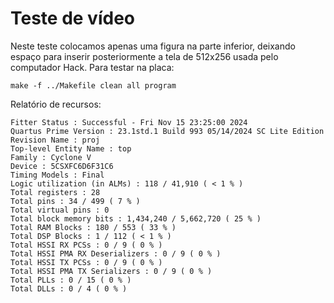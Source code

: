 # Teste de vídeo

Neste teste colocamos apenas uma figura na parte inferior, deixando espaço para inserir posteriormente a tela de 512x256 usada pelo computador Hack. Para testar na placa:

    make -f ../Makefile clean all program

Relatório de recursos:

    Fitter Status : Successful - Fri Nov 15 23:25:00 2024
    Quartus Prime Version : 23.1std.1 Build 993 05/14/2024 SC Lite Edition
    Revision Name : proj
    Top-level Entity Name : top
    Family : Cyclone V
    Device : 5CSXFC6D6F31C6
    Timing Models : Final
    Logic utilization (in ALMs) : 118 / 41,910 ( < 1 % )
    Total registers : 28
    Total pins : 34 / 499 ( 7 % )
    Total virtual pins : 0
    Total block memory bits : 1,434,240 / 5,662,720 ( 25 % )
    Total RAM Blocks : 180 / 553 ( 33 % )
    Total DSP Blocks : 1 / 112 ( < 1 % )
    Total HSSI RX PCSs : 0 / 9 ( 0 % )
    Total HSSI PMA RX Deserializers : 0 / 9 ( 0 % )
    Total HSSI TX PCSs : 0 / 9 ( 0 % )
    Total HSSI PMA TX Serializers : 0 / 9 ( 0 % )
    Total PLLs : 0 / 15 ( 0 % )
    Total DLLs : 0 / 4 ( 0 % )